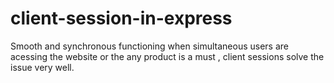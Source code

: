 # client-session-in-express

Smooth and synchronous functioning when simultaneous users are acessing the website or the any  product is a must , client sessions solve the issue very well.
